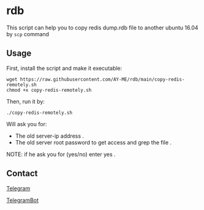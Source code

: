 # rdb

This script can help you to copy redis dump.rdb file to another ubuntu 16.04 by ```scp``` command

## Usage

First, install the script and make it executable:

```
wget https://raw.githubusercontent.com/AY-ME/rdb/main/copy-redis-remotely.sh
chmod +x copy-redis-remotely.sh
```

Then, run it by:

```./copy-redis-remotely.sh```

Will ask you for:
- The old server-ip address .
- The old server root password to get access and grep the file .

NOTE: if he ask you for (yes/no) enter yes .

## Contact 

[Telegram](https://t.me/K6KKK)

[TelegramBot](https://t.me/The_God_FatherBot)

